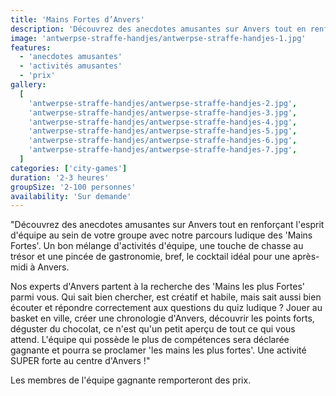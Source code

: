 ```yaml
---
title: 'Mains Fortes d’Anvers'
description: 'Découvrez des anecdotes amusantes sur Anvers tout en renforçant esprit équipe au sein de votre groupe'
image: 'antwerpse-straffe-handjes/antwerpse-straffe-handjes-1.jpg'
features:
  - 'anecdotes amusantes'
  - 'activités amusantes'
  - 'prix'
gallery:
  [
    'antwerpse-straffe-handjes/antwerpse-straffe-handjes-2.jpg',
    'antwerpse-straffe-handjes/antwerpse-straffe-handjes-3.jpg',
    'antwerpse-straffe-handjes/antwerpse-straffe-handjes-4.jpg',
    'antwerpse-straffe-handjes/antwerpse-straffe-handjes-5.jpg',
    'antwerpse-straffe-handjes/antwerpse-straffe-handjes-6.jpg',
    'antwerpse-straffe-handjes/antwerpse-straffe-handjes-7.jpg',
  ]
categories: ['city-games']
duration: '2-3 heures'
groupSize: '2-100 personnes'
availability: 'Sur demande'
---
```


"Découvrez des anecdotes amusantes sur Anvers tout en renforçant l'esprit d'équipe au sein de votre groupe avec notre parcours ludique des 'Mains Fortes'. Un bon mélange d'activités d'équipe, une touche de chasse au trésor et une pincée de gastronomie, bref, le cocktail idéal pour une après-midi à Anvers.

Nos experts d'Anvers partent à la recherche des 'Mains les plus Fortes' parmi vous. Qui sait bien chercher, est créatif et habile, mais sait aussi bien écouter et répondre correctement aux questions du quiz ludique ? Jouer au basket en ville, créer une chronologie d'Anvers, découvrir les points forts, déguster du chocolat, ce n'est qu'un petit aperçu de tout ce qui vous attend. L'équipe qui possède le plus de compétences sera déclarée gagnante et pourra se proclamer 'les mains les plus fortes'. Une activité SUPER forte au centre d'Anvers !"

Les membres de l'équipe gagnante remporteront des prix.
